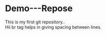 # Demo---Repose
This is my first git repository..
<br>
Hii br tag helps in giving spacing between lines.
